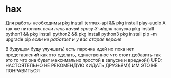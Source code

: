 # hax
Для работы необходимы pkg install termux-api && pkg install play-audio
А так же питончик *если лень качай сразу 3-ий*для запуска
pkg install python1 && pkg install python2 && pkg install python3
pkg install pip
-m upgrade pip *если не работает и у вас старая версия*



В будущем буду улучшать) есть парочка идей но пока нет представлений 
как это сделать, единственное что стоит добавить так это то что она будет максимально простой в запуске и вредной))
UPD: НАСТОЯТЕЛЬНО НЕ РЕКОМЕНДУЮ КИДАТЬ ДРУЗЬЯМ)) ИМ ЭТО НЕ ПОНРАВИТЬСЯ
